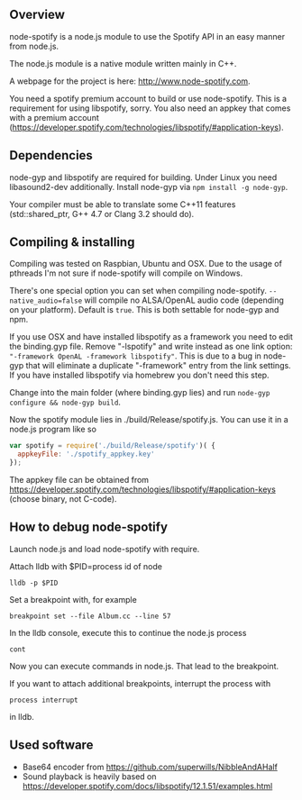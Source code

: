 Overview
--------
node-spotify is a node.js module to use the Spotify API in an easy manner from node.js.

The node.js module is a native module written mainly in C++.

A webpage for the project is here: http://www.node-spotify.com.

You need a spotify premium account to build or use node-spotify. This is a requirement for using libspotify, sorry. You also need an appkey that comes with a premium account (https://developer.spotify.com/technologies/libspotify/#application-keys).

Dependencies
------------
node-gyp and libspotify are required for building. Under Linux you need libasound2-dev additionally. Install node-gyp via ```npm install -g node-gyp```.

Your compiler must be able to translate some C++11 features (std::shared_ptr, G++ 4.7 or Clang 3.2 should do).

Compiling & installing
----------------------
Compiling was tested on Raspbian, Ubuntu and OSX. Due to the usage of pthreads I'm not sure if node-spotify will compile on Windows.

There's one special option you can set when compiling node-spotify. ```--native_audio=false``` will compile no ALSA/OpenAL audio code
(depending on your platform). Default is ```true```. This is both settable for node-gyp and npm.

If you use OSX and have installed libspotify as a framework you need to edit the binding.gyp file. Remove "-lspotify" and write instead as one link option:
```"-framework OpenAL -framework libspotify"```. This is due to a bug in node-gyp that will eliminate a duplicate "-framework" entry from the link settings. If you
have installed libspotify via homebrew you don't need this step.

Change into the main folder (where binding.gyp lies) and run ```node-gyp configure && node-gyp build```.

Now the spotify module lies in ./build/Release/spotify.js. You can use it in a node.js program like so

```javascript
var spotify = require('./build/Release/spotify')( {
  appkeyFile: './spotify_appkey.key'
});
```

The appkey file can be obtained from https://developer.spotify.com/technologies/libspotify/#application-keys (choose binary, not C-code).


How to debug node-spotify
-------------------------
Launch node.js and load node-spotify with require.

Attach lldb with $PID=process id of node

    lldb -p $PID

Set a breakpoint with, for example

    breakpoint set --file Album.cc --line 57

In the lldb console, execute this to continue the node.js process

    cont

Now you can execute commands in node.js. That lead to the breakpoint.

If you want to attach additional breakpoints, interrupt the process with

    process interrupt

in lldb.

Used software
-------------
* Base64 encoder from https://github.com/superwills/NibbleAndAHalf
* Sound playback is heavily based on https://developer.spotify.com/docs/libspotify/12.1.51/examples.html
